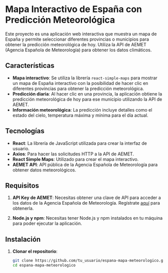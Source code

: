 # Mapa Interactivo de España con Predicción Meteorológica

Este proyecto es una aplicación web interactiva que muestra un mapa de España y permite seleccionar diferentes provincias o municipios para obtener la predicción meteorológica de hoy. Utiliza la API de AEMET (Agencia Española de Meteorología) para obtener los datos climáticos.

## Características

- **Mapa interactivo**: Se utiliza la librería `react-simple-maps` para mostrar un mapa de España interactivo con la posibilidad de hacer clic en diferentes provincias para obtener la predicción meteorológica.
- **Predicción diaria**: Al hacer clic en una provincia, la aplicación obtiene la predicción meteorológica de hoy para ese municipio utilizando la API de AEMET.
- **Información meteorológica**: La predicción incluye detalles como el estado del cielo, temperatura máxima y mínima para el día actual.

## Tecnologías

- **React**: La librería de JavaScript utilizada para crear la interfaz de usuario.
- **Axios**: Para hacer las solicitudes HTTP a la API de AEMET.
- **React Simple Maps**: Utilizado para crear el mapa interactivo.
- **AEMET API**: API pública de la Agencia Española de Meteorología para obtener datos meteorológicos.

## Requisitos

1. **API Key de AEMET**: Necesitas obtener una clave de API para acceder a los datos de la Agencia Española de Meteorología. Regístrate [aquí](https://opendata.aemet.es/centrodedescargas/inicio) para obtenerla.
   
2. **Node.js y npm**: Necesitas tener Node.js y npm instalados en tu máquina para poder ejecutar la aplicación.

## Instalación

1. **Clonar el repositorio**:

   ```bash
   git clone https://github.com/tu_usuario/espana-mapa-meteorologico.git
   cd espana-mapa-meteorologico
